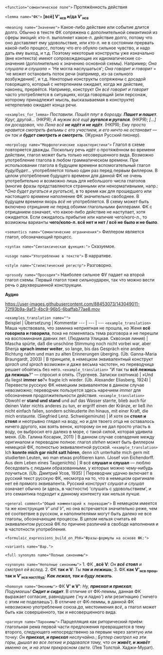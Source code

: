 `<function="семантическое поле">` Протяжённость действия

`<lemma name="ФК">` **[всё] V'<sub>нсв</sub> и/да V'<sub>нсв</sub>** 


`<meaning name="Значение">` Какое-либо действие или событие длится долго. Обычно в тексте ФК сопряжена с дополнительной семантикой из сферы эмоций: кто-л. выполняет какое-л. действие долго, потому что оно доставляет ему удовольствие, или кто-л. не в состоянии прервать какой-либо процесс, потому что его обуяло сильное чувство, и надо дать ему выход, и т.д. Поэтому некоторые конструкты уже изначально (вне контекста) имеют сопровождающие их идиоматические со-значения (дополнительно к значению основной схемы). Например; _Она слушала и слушала_ = 'Не могла наслушаться'; _Она говорит и говорит_ = 'не может остановить поток речи (например, из-за сильного возбуждения)', и т.д. Некоторые конструкты сопряжены с досадой говорящего, который с нетерпением ожидает, когда же действие, наконец, прервётся. Например, конструкт _Он всё говорит и говорит_ часто употребляется в ситуациях, когда говорящий (или персонаж, которому принадлежит мысль, высказываемая в конструкте) нетерпеливо ожидает конца речи.   

`<examples_for_lemma>` _Поставили. Пошёл плуг в борозду. **Пашет и пашет**. Круг, другой…_ (НКРЯ); _А мужик всё ещё **ругался и ругался**._ (НКРЯ); _[...] он досадовал, что Лена всё **не идёт и не идёт**_. (НКРЯ); _Ему просто нравится смотреть фильмы с его участием, и его ничто не остановит — он так и **будет смотреть и смотреть**._ (Журнал Русский пионер). 


`<morpology name="Морфологические характеристики">` Глагол в схеме повторяется дважды. Поскольку речь идёт о протяжённом во времени действии, глагол может быть только несовершенного вида. Возможно употребление глагола в любом грамматическом времени. При использовании глагола в будущем времени вспомогательный глагол _буду/будет..._ употребляется только один раз перед первым филлером. В целом употребление будущего времени для данной ФК не очень употребительно и возможно лишь для небольшого числа глаголов (многие фразы представляются странными или ненормативными, напр.: *_Она будет ругаться и ругаться_), в то время как для прошедшего или настоящего времени наполнение ФК значительно свободнее. В будущем времени якорь _всё_ не употребляется. В схему может быть включено отрицание _не_ перед обоими глагольными филлерами. ФК с отрицанием означает, что какое-либо действие не наступает, хотя ожидается. Если ожидалось прибытие или наличие чего/кого-л., то возможны варианты **чего/коло-л. всё нет и нет / всё не было и не было**. 

`<semantics name="Семантические ограничения">` Филлером является глагол, обозначающий процесс.   

`<syntax name="Синтаксическая функция:">` Сказуемое.  

`<usage name="Употребление в тексте">` В нарративе.   
 

`<style name="Стилистический регистр">` Разговорно.  

`<prosody name="Просодия">` Наиболее сильное ФУ падает на второй глагол схемы. Первый глагол тоже сильноударен, так что можно вести речь о двухвершинной конструкции.

**Аудио**



https://user-images.githubusercontent.com/88453073/143049011-72f93b9a-9af3-4bc9-96b5-6baffab77ae8.mov



`<examples_translation name="">`  
 Beispiel | Übersetzung | Kommentar
--- | --- | ---
`<example_translation>` Маша чувствовала, что заминка неприятная не прошла, но Женя **всё говорила и говорила**, пока не поменялась тема разговора и не перешли на воспоминания давних лет. (Людмила Улицкая. Сквозная линия) | Mascha spürte, daß die unschöne Stimmung noch nicht vorbei war, aber Shenja **sprach immer weiter**, so lange, bis das Gespräch eine andere Richtung nahm und man zu alten Erinnerungen überging. (Üb. Ganna-Maria Braungardt, 2003) | В принципе, в немецком эквивалентный конструкт _sprach und sprach_ возможен и даже весьма частотен, но переводчица решает обойтись без него.
`<example_translation>` "И так ты **всё лежишь да лежишь**?" &mdash; спросил я опять. (Тургенев. Записки охотника) |  »Und du liegst **immer so**?« fragte ich wieder. (Üb. Alexander Eliasberg, 1924) | Перевести русскую ФК немецким эквивалентом в данном случае невозможно; переводчик пользуется здесь наречием _immer_ для обозначения продолжительности действия.
`<example_translation>` Obwohl er **stand und stand** und auf das Wasser starrte, blieb auch für deinen Vater nichts anderes zu tun, er ergriff einen der Kränze, er ließ ihn nicht einfach fallen, sondern schleuderte ihn hinaus, mit einer Kraft, die mich erstaunte. (Siegfried Lenz. Schweigeminute) | И хотя он **стоял и стоял** и неотрывно глядел на воду, но и для твоего отца не оставалось ничего другого, как взять венок, которому он не дал просто упасть в воду, он выбросил его далеко в море, с такой силой, которая удивила меня. (Üb. Галина Косарик, 2011)  | В данном случае совпадение между оригиналом и переводом полное: глагол _stehen_ может быть филлером немецкой ФК, полностью эквивалентной русской.
`<example_translation>` Ich **konnte mich gar nicht satt hören**, denn ich unterhalte mich gern mit studierten Leuten, wo man etwas profitieren kann. (Josef von Eichendorff. Aus dem Leben eines Taugenichts) | Я всё **слушал и слушал** ― люблю беседовать с людьми образованными, у которых можно чему-нибудь поучиться. (Üb. Дмитрий Усов, 1935) | Переводчик удачно включает в русский текст русскую ФК, несмотра на то, что в немецком оригинале нет её прямого эквивалента. Русский конструкт _слушал и слушал_ означает обычно (и здесь, в частности) 'слушать с удовольствием', и это семантика подходит к данному контексту как нельзя лучше.

`<general comment="Общий комментарий к переводам">` В немецком имеется та же конструкция _V' und V'_, но она встречается значительно реже, чем её соответвие в русском, и наполнителями могут быть далеко не все глаголы, обозначающие процессы. В целом нельзя считать её эквивалентом русской ФК по причине различий в свободе наполнения и в частотности употребления. 

 

`<formulaic_expressions_build_on_PhK="Фразы-формулы на основе ФК:">`  

`<variants name="Вар.">` 

`<full synonyms name="Полные синонимы">`

`<synonyms name="Неполные синонимы">` 1. ФК _**всё V**: _Он **всё стоял** и смотрел ей вслед_. 2. ФК **так и V**: _Ты **так и лежишь**_; 3. ФК **как V'<sub>нсв прош</sub>, так и V'<sub>нсв наст/буд</sub>**: _**Как лежал, так и буду лежать**_. 

`<homonym name="Омонимы">` ФК **V' и V'**: _Ну, **приехал и приехал**_; _Подумаешь! **Сидит и сидит**_. В отличие от ФК-леммы, данная ФК выражает согласие, равнодушие ('ну и ладно') или резигнацию ('ничего с этим не поделаешь'). В отличие от ФК-леммы, в данной ФК невозможно употребление союза _да_, местоимения _всё_, а глагол может быть как совершенного, так и несовершенного вида.


`<paronym name="Паронимы">` Парцелляция как риторический приём: глагольная рема первой части предложения превращается в тему второго, следующего непосредственно за первым через запятую или точку: _Он **приехал, и приехал** неслучайно._; _Бутлер смотрел на эти горы, дышал во все легкие и радовался тому, что он **живёт, и живёт** именно он, и на этом прекрасном свете._ (Лев Толстой. Хаджи-Мурат).
